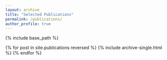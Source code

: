 ```yaml
---
layout: archive
title: "Selected Publications"
permalink: /publications/
author_profile: true
---
```


{% include base_path %}

{% for post in site.publications reversed %}
  {% include archive-single.html %}
{% endfor %}

